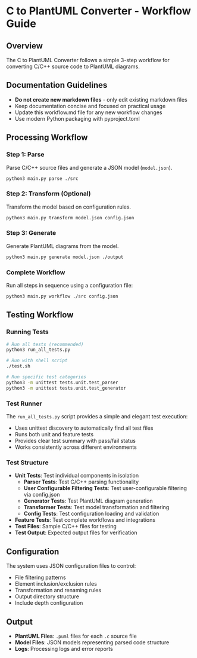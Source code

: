 # C to PlantUML Converter - Workflow Guide

## Overview
The C to PlantUML Converter follows a simple 3-step workflow for converting C/C++ source code to PlantUML diagrams.

## Documentation Guidelines
- **Do not create new markdown files** - only edit existing markdown files
- Keep documentation concise and focused on practical usage
- Update this workflow.md file for any new workflow changes
- Use modern Python packaging with pyproject.toml

## Processing Workflow

### Step 1: Parse
Parse C/C++ source files and generate a JSON model (`model.json`).

```bash
python3 main.py parse ./src
```

### Step 2: Transform (Optional)
Transform the model based on configuration rules.

```bash
python3 main.py transform model.json config.json
```

### Step 3: Generate
Generate PlantUML diagrams from the model.

```bash
python3 main.py generate model.json ./output
```

### Complete Workflow
Run all steps in sequence using a configuration file:

```bash
python3 main.py workflow ./src config.json
```

## Testing Workflow

### Running Tests
```bash
# Run all tests (recommended)
python3 run_all_tests.py

# Run with shell script
./test.sh

# Run specific test categories
python3 -m unittest tests.unit.test_parser
python3 -m unittest tests.unit.test_generator
```

### Test Runner
The `run_all_tests.py` script provides a simple and elegant test execution:
- Uses unittest discovery to automatically find all test files
- Runs both unit and feature tests
- Provides clear test summary with pass/fail status
- Works consistently across different environments

### Test Structure
- **Unit Tests**: Test individual components in isolation
  - **Parser Tests**: Test C/C++ parsing functionality
  - **User Configurable Filtering Tests**: Test user-configurable filtering via config.json
  - **Generator Tests**: Test PlantUML diagram generation
  - **Transformer Tests**: Test model transformation and filtering
  - **Config Tests**: Test configuration loading and validation
- **Feature Tests**: Test complete workflows and integrations
- **Test Files**: Sample C/C++ files for testing
- **Test Output**: Expected output files for verification

## Configuration
The system uses JSON configuration files to control:
- File filtering patterns
- Element inclusion/exclusion rules
- Transformation and renaming rules
- Output directory structure
- Include depth configuration

## Output
- **PlantUML Files**: `.puml` files for each `.c` source file
- **Model Files**: JSON models representing parsed code structure
- **Logs**: Processing logs and error reports
